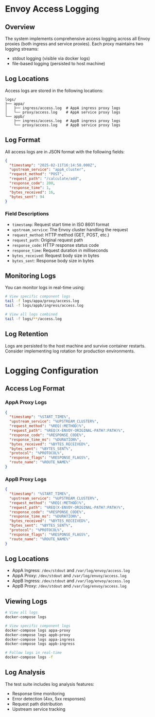 # Envoy Access Logging

## Overview
The system implements comprehensive access logging across all Envoy proxies (both ingress and service proxies). Each proxy maintains two logging streams:
- stdout logging (visible via docker logs)
- file-based logging (persisted to host machine)

## Log Locations
Access logs are stored in the following locations:

```
logs/
├── appa/
│   ├── ingress/access.log  # AppA ingress proxy logs
│   └── proxy/access.log    # AppA service proxy logs
└── appb/
    ├── ingress/access.log  # AppB ingress proxy logs
    └── proxy/access.log    # AppB service proxy logs
```

## Log Format
All access logs are in JSON format with the following fields:
```json
{
  "timestamp": "2025-02-11T16:14:58.000Z",
  "upstream_service": "appA_cluster",
  "request_method": "POST",
  "request_path": "/calculate/add",
  "response_code": 200,
  "response_time": 1,
  "bytes_received": 16,
  "bytes_sent": 94
}
```

### Field Descriptions
- `timestamp`: Request start time in ISO 8601 format
- `upstream_service`: The Envoy cluster handling the request
- `request_method`: HTTP method (GET, POST, etc.)
- `request_path`: Original request path
- `response_code`: HTTP response status code
- `response_time`: Request duration in milliseconds
- `bytes_received`: Request body size in bytes
- `bytes_sent`: Response body size in bytes

## Monitoring Logs
You can monitor logs in real-time using:
```bash
# View specific component logs
tail -f logs/appa/proxy/access.log
tail -f logs/appb/ingress/access.log

# View all logs combined
tail -f logs/**/access.log
```

## Log Retention
Logs are persisted to the host machine and survive container restarts. Consider implementing log rotation for production environments.

# Logging Configuration

## Access Log Format

### AppA Proxy Logs
```json
{
  "timestamp": "%START_TIME%",
  "upstream_service": "%UPSTREAM_CLUSTER%",
  "request_method": "%REQ(:METHOD)%",
  "request_path": "%REQ(X-ENVOY-ORIGINAL-PATH?:PATH)%",
  "response_code": "%RESPONSE_CODE%",
  "response_time_ms": "%DURATION%",
  "bytes_received": "%BYTES_RECEIVED%",
  "bytes_sent": "%BYTES_SENT%",
  "protocol": "%PROTOCOL%",
  "response_flags": "%RESPONSE_FLAGS%",
  "route_name": "%ROUTE_NAME%"
}
```

### AppB Proxy Logs
```json
{
  "timestamp": "%START_TIME%",
  "upstream_service": "%UPSTREAM_CLUSTER%",
  "request_method": "%REQ(:METHOD)%",
  "request_path": "%REQ(X-ENVOY-ORIGINAL-PATH?:PATH)%",
  "response_code": "%RESPONSE_CODE%",
  "response_time_ms": "%DURATION%",
  "bytes_received": "%BYTES_RECEIVED%",
  "bytes_sent": "%BYTES_SENT%",
  "protocol": "%PROTOCOL%",
  "response_flags": "%RESPONSE_FLAGS%",
  "route_name": "%ROUTE_NAME%"
}
```

## Log Locations

- AppA Ingress: `/dev/stdout` and `/var/log/envoy/access.log`
- AppA Proxy: `/dev/stdout` and `/var/log/envoy/access.log`
- AppB Ingress: `/dev/stdout` and `/var/log/envoy/access.log`
- AppB Proxy: `/dev/stdout` and `/var/log/envoy/access.log`

## Viewing Logs

```bash
# View all logs
docker-compose logs

# View specific component logs
docker-compose logs appa-proxy
docker-compose logs appb-proxy
docker-compose logs appa-ingress
docker-compose logs appb-ingress

# Follow logs in real-time
docker-compose logs -f
```

## Log Analysis

The test suite includes log analysis features:
- Response time monitoring
- Error detection (4xx, 5xx responses)
- Request path distribution
- Upstream service tracking 
